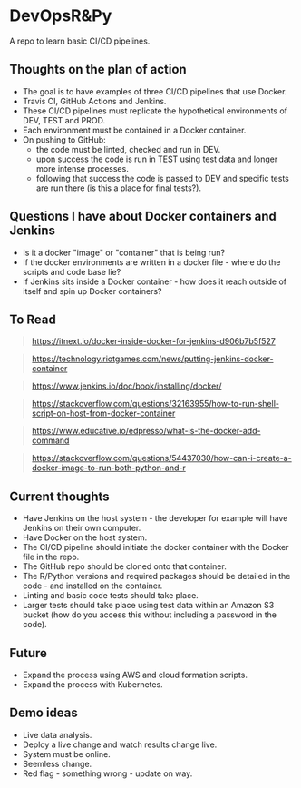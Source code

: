 # DevOpsR&Py
A repo to learn basic CI/CD pipelines.

## Thoughts on the plan of action
* The goal is to have examples of three CI/CD pipelines that use Docker.
* Travis CI, GitHub Actions and Jenkins.
* These CI/CD pipelines must replicate the hypothetical environments of DEV, TEST and PROD.
* Each environment must be contained in a Docker container.
* On pushing to GitHub: 
    - the code must be linted, checked and run in DEV.
    - upon success the code is run in TEST using test data and longer more intense processes.
    - following that success the code is passed to DEV and specific tests are run there (is this a place for final tests?).
    
## Questions I have about Docker containers and Jenkins
* Is it a docker "image" or "container" that is being run?
* If the docker environments are written in a docker file - where do the scripts and code base lie?
* If Jenkins sits inside a Docker container - how does it reach outside of itself and spin up Docker containers?

## To Read
> https://itnext.io/docker-inside-docker-for-jenkins-d906b7b5f527

> https://technology.riotgames.com/news/putting-jenkins-docker-container

> https://www.jenkins.io/doc/book/installing/docker/

> https://stackoverflow.com/questions/32163955/how-to-run-shell-script-on-host-from-docker-container

> https://www.educative.io/edpresso/what-is-the-docker-add-command

> https://stackoverflow.com/questions/54437030/how-can-i-create-a-docker-image-to-run-both-python-and-r

## Current thoughts
* Have Jenkins on the host system - the developer for example will have Jenkins on their own computer.
* Have Docker on the host system.
* The CI/CD pipeline should initiate the docker container with the Docker file in the repo.
* The GitHub repo should be cloned onto that container.
* The R/Python versions and required packages should be detailed in the code - and installed on the container.
* Linting and basic code tests should take place.
* Larger tests should take place using test data within an Amazon S3 bucket (how do you access this without including a password in the code).

## Future
* Expand the process using AWS and cloud formation scripts.
* Expand the process with Kubernetes.

## Demo ideas
* Live data analysis.
* Deploy a live change and watch results change live.
* System must be online.
* Seemless change.
* Red flag - something wrong - update on way.
